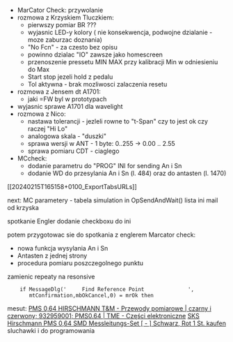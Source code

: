 - MarCator Check: przywolanie
- rozmowa z Krzyskiem Tluczkiem:
	- pierwszy pomiar BR ???
	- wyjasnic LED-y kolory ( nie konsekwencja, podwojne dzialanie - moze zaburzac doznania)
	- "No Fcn" - za czesto bez opisu
	- powinno dzialac "IO" zawsze jako homescreen 
	- przenoszenie pressetu MIN MAX przy kalibracji Min w odniesieniu do Max
	- Start stop jezeli hold z pedalu
	- Tol aktywna - brak mozliwosci zalaczenia resetu
- rozmowa z Jensem dt A1701:
	- jaki =FW byl w prototypach
- wyjasnic sprawe A1701 dla wavelight
- rozmowa z Nico:
	- nastawa tolerancji - jezleli rowne to "t-Span" czy to jest ok czy raczej "Hi Lo"
	- analogowa skala - "duszki"
	- sprawa wersji w ANT - 1 byte: 0..255 -> 0.00 .. 2.55
	- sprawa pomiaru CDT - ciaglego
- MCcheck:
	- dodanie parametru do "PROG" INI for sending An i Sn
	- dodanie WD do przesylania An i Sn (l. 484) oraz do antasten (l. 1470)

[[20240215T165158+0100_ExportTabsURLs]]

next:
MC parametery - tabela
simulation in OpSendAndWait()
lista ini
mail od krzyska




spotkanie Engler
dodanie checkboxu do ini

potem przygotowac sie do spotkania z englerem
Marcator check:
- nowa funkcja wysylania An i Sn
- Antasten z jednej strony
- procedura pomiaru poszczegolnego punktu

zamienic repeaty na resonsive

```delphi
    if MessageDlg('     Find Reference Point              ',
       mtConfirmation,mbOkCancel,0) = mrOk then
```


mesut:
[PMS 0,64 HIRSCHMANN T&M - Przewody pomiarowe | czarny i czerwony; 932959001; PMS0.64 | TME - Części elektroniczne](https://www.tme.eu/pl/details/pms0.64/zestawy-przewodow-pomiar-z-akcesoriami/hirschmann-t-m/pms-0-64/)
[SKS Hirschmann PMS 0,64 SMD Messleitungs-Set [ - ] Schwarz, Rot 1 St. kaufen](https://www.conrad.de/de/p/sks-hirschmann-pms-0-64-smd-messleitungs-set-schwarz-rot-1-st-2119264.html)
sluchawki i do programowania